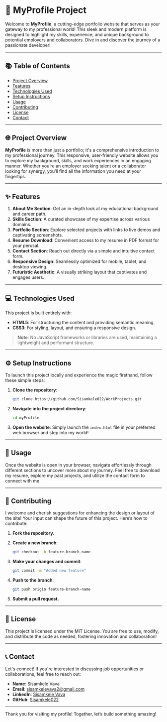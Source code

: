 
# 🚀 MyProfile Project

Welcome to **MyProfile**, a cutting-edge portfolio website that serves as your gateway to my professional world! This sleek and modern platform is designed to highlight my skills, experience, and unique background to potential employers and collaborators. Dive in and discover the journey of a passionate developer!

---

## 📚 Table of Contents

- [Project Overview](#project-overview)
- [Features](#features)
- [Technologies Used](#technologies-used)
- [Setup Instructions](#setup-instructions)
- [Usage](#usage)
- [Contributing](#contributing)
- [License](#license)
- [Contact](#contact)

---

## 🌐 Project Overview

**MyProfile** is more than just a portfolio; it's a comprehensive introduction to my professional journey. This responsive, user-friendly website allows you to explore my background, skills, and work experiences in an engaging manner. Whether you’re an employer seeking talent or a collaborator looking for synergy, you’ll find all the information you need at your fingertips.

---

## ✨ Features

1. **About Me Section**: Get an in-depth look at my educational background and career path.
2. **Skills Section**: A curated showcase of my expertise across various domains.
3. **Portfolio Section**: Explore selected projects with links to live demos and captivating screenshots.
4. **Resume Download**: Convenient access to my resume in PDF format for your perusal.
5. **Contact Section**: Reach out directly via a simple and intuitive contact form.
6. **Responsive Design**: Seamlessly optimized for mobile, tablet, and desktop viewing.
7. **Futuristic Aesthetic**: A visually striking layout that captivates and engages users.

---

## 💻 Technologies Used

This project is built entirely with:

- **HTML5**: For structuring the content and providing semantic meaning.
- **CSS3**: For styling, layout, and ensuring a responsive design.
  
> **Note**: No JavaScript frameworks or libraries are used, maintaining a lightweight and performant structure.

---

## ⚙️ Setup Instructions

To launch this project locally and experience the magic firsthand, follow these simple steps:

1. **Clone the repository**:
   ```bash
   git clone https://github.com/Sisamkele022/WorkProjects.git
   ```

2. **Navigate into the project directory**:
   ```bash
   cd myProfile
   ```

3. **Open the website**: Simply launch the `index.html` file in your preferred web browser and step into my world!

---

## 🚀 Usage

Once the website is open in your browser, navigate effortlessly through different sections to uncover more about my journey. Feel free to download my resume, explore my past projects, and utilize the contact form to connect with me.

---

## 🤝 Contributing

I welcome and cherish suggestions for enhancing the design or layout of the site! Your input can shape the future of this project. Here’s how to contribute:

1. **Fork the repository.**
2. **Create a new branch**:
   ```bash
   git checkout -b feature-branch-name
   ```

3. **Make your changes and commit**:
   ```bash
   git commit -m "Added new feature"
   ```

4. **Push to the branch**:
   ```bash
   git push origin feature-branch-name
   ```

5. **Submit a pull request.**

---

## 📜 License

This project is licensed under the MIT License. You are free to use, modify, and distribute the code as needed, fostering innovation and collaboration!

---

## 📞 Contact

Let's connect! If you're interested in discussing job opportunities or collaborations, feel free to reach out:

- **Name**: Sisamkele Vava
- **Email**: [sisamkelevava2@gmail.com](mailto:sisamkelevava2@gmail.com)
- **LinkedIn**: [Sisamkele Vava](https://www.linkedin.com/in/sisamkele-vava)
- **GitHub**: [Sisamkele022](https://github.com/Sisamkele022)

---

Thank you for visiting my profile! Together, let’s build something amazing!
```
